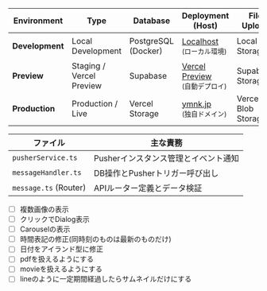 | **Environment** | **Type**                 | **Database**        | **Deployment (Host)**                                                                    | **File Upload**     | **Pusher Channel**          |
| --------------- | ------------------------ | ------------------- | ---------------------------------------------------------------------------------------- | ------------------- | --------------------------- |
| **Development** | Local Development        | PostgreSQL (Docker) | [Localhost](http://localhost:3000)<br><small>(ローカル環境)</small>                      | Local Storage       | `top-atoll-683-development` |
| **Preview**     | Staging / Vercel Preview | Supabase            | [Vercel Preview](https://<your-app>-preview.vercel.app)<br><small>(自動デプロイ)</small> | Supabase Storage    | `top-atoll-683-staging`     |
| **Production**  | Production / Live        | Vercel Storage      | [ymnk.jp](https://ymnk.jp)<br><small>(独自ドメイン)</small>                              | Vercel Blob Storage | `top-atoll-683-production`  |

| **ファイル**          | **主な責務**                         |
| --------------------- | ------------------------------------ |
| `pusherService.ts`    | Pusherインスタンス管理とイベント通知 |
| `messageHandler.ts`   | DB操作とPusherトリガー呼び出し       |
| `message.ts` (Router) | APIルーター定義とデータ検証          |

- [ ] 複数画像の表示
- [ ] クリックでDialog表示
- [ ] Carouselの表示
- [ ] 時間表記の修正(同時刻のものは最新のものだけ)
- [ ] 日付をアイランド型に修正
- [ ] pdfを扱えるようにする
- [ ] movieを扱えるようにする
- [ ] lineのように一定期間経過したらサムネイルだけにする
